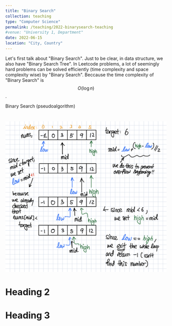 ```yaml
---
title: "Binary Search"
collection: teaching
type: "Computer Science"
permalink: /teaching/2022-binarysearch-teaching
#venue: "University 1, Department"
date: 2022-06-15
location: "City, Country"
---
```


Let's first talk about "Binary Search".  Just to be clear, in data structure, we also have "Binary Search Tree".  In Leetcode problems, a lot of seemingly hard problems can be solved efficiently (time complexity and space complexity wise) by "Binary Search".  Beccause the time complexity of "Binary Search" is $$ O (\log n) $$. 

Binary Search (pseudoalgorithm) 

![Swiss Alps](/images/Binary_search_1.jpeg)
======

Heading 2
======

Heading 3
======
